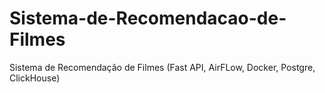 # Sistema-de-Recomendacao-de-Filmes
Sistema de Recomendação de Filmes (Fast API, AirFLow, Docker, Postgre, ClickHouse)
